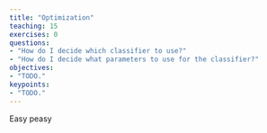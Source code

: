 ```yaml
---
title: "Optimization"
teaching: 15
exercises: 0
questions:
- "How do I decide which classifier to use?"
- "How do I decide what parameters to use for the classifier?"
objectives:
- "TODO."
keypoints:
- "TODO."
---
```


Easy peasy
